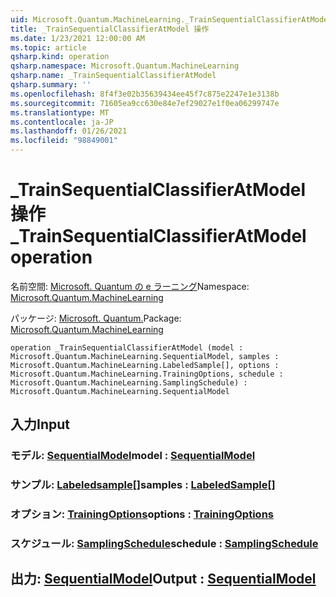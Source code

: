 ```yaml
---
uid: Microsoft.Quantum.MachineLearning._TrainSequentialClassifierAtModel
title: _TrainSequentialClassifierAtModel 操作
ms.date: 1/23/2021 12:00:00 AM
ms.topic: article
qsharp.kind: operation
qsharp.namespace: Microsoft.Quantum.MachineLearning
qsharp.name: _TrainSequentialClassifierAtModel
qsharp.summary: ''
ms.openlocfilehash: 8f4f3e02b35639434ee45f7c875e2247e1e3138b
ms.sourcegitcommit: 71605ea9cc630e84e7ef29027e1f0ea06299747e
ms.translationtype: MT
ms.contentlocale: ja-JP
ms.lasthandoff: 01/26/2021
ms.locfileid: "98849001"
---
```

# <a name="_trainsequentialclassifieratmodel-operation"></a><span data-ttu-id="613a4-102">_TrainSequentialClassifierAtModel 操作</span><span class="sxs-lookup"><span data-stu-id="613a4-102">_TrainSequentialClassifierAtModel operation</span></span>

<span data-ttu-id="613a4-103">名前空間: [Microsoft. Quantum の e ラーニング](xref:Microsoft.Quantum.MachineLearning)</span><span class="sxs-lookup"><span data-stu-id="613a4-103">Namespace: [Microsoft.Quantum.MachineLearning](xref:Microsoft.Quantum.MachineLearning)</span></span>

<span data-ttu-id="613a4-104">パッケージ: [Microsoft. Quantum.](https://nuget.org/packages/Microsoft.Quantum.MachineLearning)</span><span class="sxs-lookup"><span data-stu-id="613a4-104">Package: [Microsoft.Quantum.MachineLearning](https://nuget.org/packages/Microsoft.Quantum.MachineLearning)</span></span>




```qsharp
operation _TrainSequentialClassifierAtModel (model : Microsoft.Quantum.MachineLearning.SequentialModel, samples : Microsoft.Quantum.MachineLearning.LabeledSample[], options : Microsoft.Quantum.MachineLearning.TrainingOptions, schedule : Microsoft.Quantum.MachineLearning.SamplingSchedule) : Microsoft.Quantum.MachineLearning.SequentialModel
```


## <a name="input"></a><span data-ttu-id="613a4-105">入力</span><span class="sxs-lookup"><span data-stu-id="613a4-105">Input</span></span>

### <a name="model--sequentialmodel"></a><span data-ttu-id="613a4-106">モデル: [SequentialModel](xref:Microsoft.Quantum.MachineLearning.SequentialModel)</span><span class="sxs-lookup"><span data-stu-id="613a4-106">model : [SequentialModel](xref:Microsoft.Quantum.MachineLearning.SequentialModel)</span></span>




### <a name="samples--labeledsample"></a><span data-ttu-id="613a4-107">サンプル: [Labeledsample](xref:Microsoft.Quantum.MachineLearning.LabeledSample)[]</span><span class="sxs-lookup"><span data-stu-id="613a4-107">samples : [LabeledSample](xref:Microsoft.Quantum.MachineLearning.LabeledSample)[]</span></span>




### <a name="options--trainingoptions"></a><span data-ttu-id="613a4-108">オプション: [TrainingOptions](xref:Microsoft.Quantum.MachineLearning.TrainingOptions)</span><span class="sxs-lookup"><span data-stu-id="613a4-108">options : [TrainingOptions](xref:Microsoft.Quantum.MachineLearning.TrainingOptions)</span></span>




### <a name="schedule--samplingschedule"></a><span data-ttu-id="613a4-109">スケジュール: [SamplingSchedule](xref:Microsoft.Quantum.MachineLearning.SamplingSchedule)</span><span class="sxs-lookup"><span data-stu-id="613a4-109">schedule : [SamplingSchedule](xref:Microsoft.Quantum.MachineLearning.SamplingSchedule)</span></span>





## <a name="output--sequentialmodel"></a><span data-ttu-id="613a4-110">出力: [SequentialModel](xref:Microsoft.Quantum.MachineLearning.SequentialModel)</span><span class="sxs-lookup"><span data-stu-id="613a4-110">Output : [SequentialModel](xref:Microsoft.Quantum.MachineLearning.SequentialModel)</span></span>

